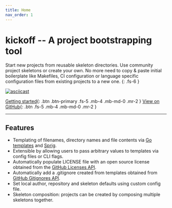 ```yaml
---
title: Home
nav_order: 1
---
```


# kickoff -- A project bootstrapping tool

Start new projects from reusable skeleton directories. Use community project
skeletons or create your own. No more need to copy & paste initial boilerplate
like Makefiles, CI configuration or language specific configuration files from
existing projects to a new one.
{: .fs-6 }

[![asciicast](https://asciinema.org/a/409511.svg)](https://asciinema.org/a/409511)

[Getting started](getting-started){: .btn .btn-primary .fs-5 .mb-4 .mb-md-0 .mr-2 }
[View on GitHub](https://github.com/martinohmann/kickoff){: .btn .fs-5 .mb-4 .mb-md-0 .mr-2 }

<hr>

## Features

- Templating of filenames, directory names and file contents via [Go
  templates](https://golang.org/pkg/text/template/) and
  [Sprig](http://masterminds.github.io/sprig/).
- Extensible by allowing users to pass arbitrary values to templates via config
  files or CLI flags.
- Automatically populate LICENSE file with an open source license obtained from
  the [GitHub Licenses API](https://docs.github.com/en/rest/reference/licenses).
- Automatically add a .gitignore created from templates obtained from
  [GitHub Gitignores API](https://docs.github.com/en/rest/reference/gitignore).
- Set local author, repository and skeleton defaults using custom config file.
- Skeleton composition: projects can be created by composing multiple skeletons
  together.
